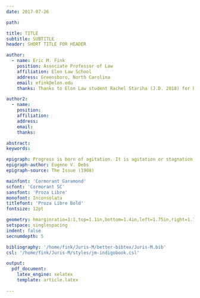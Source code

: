 ```yaml
---
date: 2017-07-26

path: 

title: TITLE
subtitle: SUBTITLE
header: SHORT TITLE FOR HEADER

author:
  - name: Eric M. Fink
    position: Associate Professor of Law
    affiliation: Elon Law School 
    address: Greensboro, North Carolina
    email: efink@elon.edu
    thanks: Thanks to Elon Law student Rachel Stariha (J.D. 2018) for her valuable research assistance. 

author2: 
  - name: 
    position: 
    affiliation: 
    address: 
    email: 
    thanks: 

abstract: 
keywords: 

epigraph: Progress is born of agitation. It is agitation or stagnation.
epigraph-author: Eugene V. Debs
epigraph-source: The Issue (1908)

mainfont: 'Cormorant Garamond'
scfont: 'Cormorant SC'
sansfont: 'Proza Libre'
monofont: Inconsolata
titlefont: 'Proza Libre Bold'
fontsize: 12pt

geometry: hmarginratio=1:1,top=1.1in,bottom=1.4in,left=1.75in,right=1.75in
setspace: singlespacing
indent: false
secnumdepth: 5

bibliography: '/home/fink/Juris-M/better-bibtex/Juris-M.bib'
csl: '/home/fink/Juris-M/styles/jm-indigobook.csl'

output: 
  pdf_document:
    latex_engine: xelatex
    template: article.latex
  
---
```

